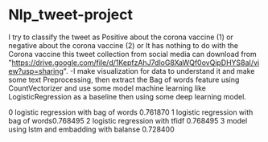 # Nlp_tweet-project
I try to classify the tweet as Positive about the corona vaccine (1) or negative  about the corona vaccine (2) or It has nothing to do with the Corona vaccine
this tweet collection from social media can download from "https://drive.google.com/file/d/1KepfzAhJ7dloG8XaWQf0ovQipDHYS8aI/view?usp=sharing".
-I make visualization for data to understand it and make some text Preprocessing, then extract the Bag of words feature using CountVectorizer and use some model machine learning like LogisticRegression as a baseline then using some deep learning model.
<tbody>
    <tr>
      <th>0</th>
      <td>logistic regression with bag of words</td>
      <td>0.761870</td>
    </tr>
    <tr>
      <th>1</th>
      <td>logistic regression with bag of words</td.
      <td>0.768495</td>
    </tr>
    <tr>
      <th>2</th>
      <td>logistic regression with tfidf</td>
      <td>0.768495</td>
    </tr>
    <tr>
      <th>3</th>
      <td>model using lstm and embadding with balanse</td>
      <td>0.728400</td>
    </tr>
  </tbody>
